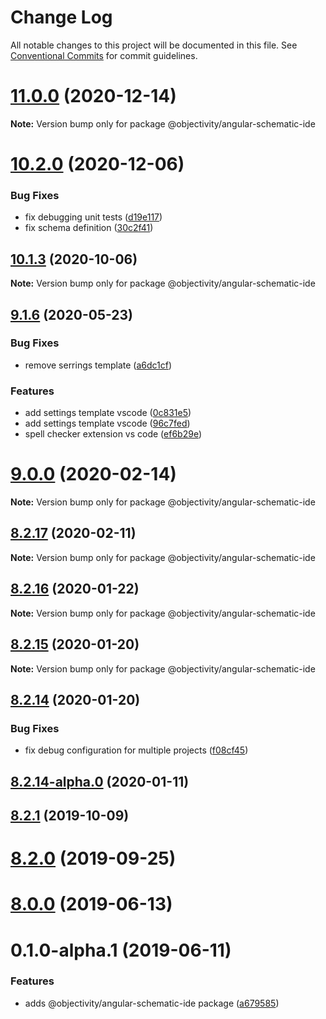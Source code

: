 # Change Log

All notable changes to this project will be documented in this file.
See [Conventional Commits](https://conventionalcommits.org) for commit guidelines.

# [11.0.0](https://github.com/ObjectivityLtd/angular-schematics/compare/v10.2.0...v11.0.0) (2020-12-14)

**Note:** Version bump only for package @objectivity/angular-schematic-ide






# [10.2.0](https://github.com/ObjectivityLtd/angular-schematics/compare/v10.1.3...v10.2.0) (2020-12-06)


### Bug Fixes

* fix debugging unit tests ([d19e117](https://github.com/ObjectivityLtd/angular-schematics/commit/d19e117271ecc2f4b56dd931b2fd192f28f6fbd6))
* fix schema definition ([30c2f41](https://github.com/ObjectivityLtd/angular-schematics/commit/30c2f4117eefc8a81cbe8b80447668f34c9b2d7d))





## [10.1.3](https://github.com/ObjectivityLtd/angular-schematics/compare/v9.1.6...v10.1.3) (2020-10-06)

**Note:** Version bump only for package @objectivity/angular-schematic-ide





## [9.1.6](https://github.com/ObjectivityLtd/angular-schematics/compare/v9.0.0...v9.1.6) (2020-05-23)


### Bug Fixes

* remove serrings template ([a6dc1cf](https://github.com/ObjectivityLtd/angular-schematics/commit/a6dc1cf49b1608bd7394bea48f911253ca08e866))


### Features

* add settings template vscode ([0c831e5](https://github.com/ObjectivityLtd/angular-schematics/commit/0c831e5591e1b578eb50e9eaaf4910a02a027d37))
* add settings template vscode ([96c7fed](https://github.com/ObjectivityLtd/angular-schematics/commit/96c7fed7c5e972d6b097612fc7ee1206b94f1aba))
* spell checker extension vs code ([ef6b29e](https://github.com/ObjectivityLtd/angular-schematics/commit/ef6b29e46c02995b2e3c2cd14d7ee974cde80bb7))






# [9.0.0](https://github.com/ObjectivityLtd/angular-schematics/compare/v8.2.17...v9.0.0) (2020-02-14)

**Note:** Version bump only for package @objectivity/angular-schematic-ide





## [8.2.17](https://github.com/ObjectivityLtd/angular-schematics/compare/v8.2.16...v8.2.17) (2020-02-11)

**Note:** Version bump only for package @objectivity/angular-schematic-ide





## [8.2.16](https://github.com/ObjectivityLtd/angular-schematics/compare/v8.2.15...v8.2.16) (2020-01-22)

**Note:** Version bump only for package @objectivity/angular-schematic-ide






## [8.2.15](https://github.com/ObjectivityLtd/angular-schematics/compare/v8.2.14...v8.2.15) (2020-01-20)

**Note:** Version bump only for package @objectivity/angular-schematic-ide





## [8.2.14](https://github.com/ObjectivityLtd/angular-schematics/compare/v8.2.14-alpha.0...v8.2.14) (2020-01-20)


### Bug Fixes

* fix debug configuration for multiple projects ([f08cf45](https://github.com/ObjectivityLtd/angular-schematics/commit/f08cf45eb3b4b82b9c22aee71eab06b847094a73))






## [8.2.14-alpha.0](https://github.com/ObjectivityLtd/angular-schematics/compare/8.2.1...v8.2.14-alpha.0) (2020-01-11)



## [8.2.1](https://github.com/ObjectivityLtd/angular-schematics/compare/8.2.0...8.2.1) (2019-10-09)



# [8.2.0](https://github.com/ObjectivityLtd/angular-schematics/compare/8.0.0...8.2.0) (2019-09-25)



# [8.0.0](https://github.com/ObjectivityLtd/angular-schematics/compare/0.1.0-alpha.1...8.0.0) (2019-06-13)



# 0.1.0-alpha.1 (2019-06-11)


### Features

* adds @objectivity/angular-schematic-ide package ([a679585](https://github.com/ObjectivityLtd/angular-schematics/commit/a679585f62f8c75b6853fd226ce33c50f8c1d4aa))

